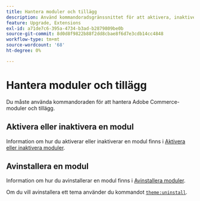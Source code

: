 ```yaml
---
title: Hantera moduler och tillägg
description: Använd kommandoradsgränssnittet för att aktivera, inaktivera och avinstallera Adobe Commerce-moduler och tillägg.
feature: Upgrade, Extensions
exl-id: a71de7c6-395a-4734-b3ad-b2879809be0b
source-git-commit: 8d0d8f9822b88f2dd8cbae8f6d7e3cdb14cc4848
workflow-type: tm+mt
source-wordcount: '68'
ht-degree: 0%

---
```


# Hantera moduler och tillägg

Du måste använda kommandoraden för att hantera Adobe Commerce-moduler och tillägg.

## Aktivera eller inaktivera en modul

Information om hur du aktiverar eller inaktiverar en modul finns i [Aktivera eller inaktivera moduler](../../installation/tutorials/manage-modules.md).

## Avinstallera en modul

Information om hur du avinstallerar en modul finns i [Avinstallera moduler](../../installation/tutorials/uninstall-modules.md).

Om du vill avinstallera ett tema använder du kommandot [`theme:uninstall`](../../installation/tutorials/themes.md).
